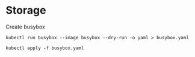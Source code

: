# Storage

Create busybox 
```
kubectl run busybox --image busybox --dry-run -o yaml > busybox.yaml

kubectl apply -f busybox.yaml
```

